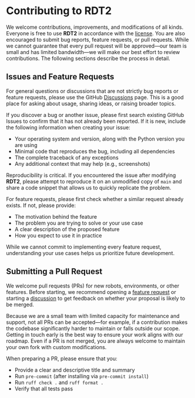 # Contributing to RDT2

We welcome contributions, improvements, and modifications of all kinds. Everyone is free to use **RDT2** in accordance with the [license](LICENSE). You are also encouraged to submit bug reports, feature requests, or pull requests. While we cannot guarantee that every pull request will be approved—our team is small and has limited bandwidth—we will make our best effort to review contributions. The following sections describe the process in detail.

## Issues and Feature Requests

For general questions or discussions that are not strictly bug reports or feature requests, please use the GitHub [Discussions](https://github.com/thu-ml/RDT2/discussions) page. This is a good place for asking about usage, sharing ideas, or raising broader topics.

If you discover a bug or another issue, please first search existing GitHub Issues to confirm that it has not already been reported. If it is new, include the following information when creating your issue:

* Your operating system and version, along with the Python version you are using
* Minimal code that reproduces the bug, including all dependencies
* The complete traceback of any exceptions
* Any additional context that may help (e.g., screenshots)

Reproducibility is critical. If you encountered the issue after modifying **RDT2**, please attempt to reproduce it on an unmodified copy of `main` and share a code snippet that allows us to quickly replicate the problem.

For feature requests, please first check whether a similar request already exists. If not, please provide:

* The motivation behind the feature
* The problem you are trying to solve or your use case
* A clear description of the proposed feature
* How you expect to use it in practice

While we cannot commit to implementing every feature request, understanding your use cases helps us prioritize future development.

## Submitting a Pull Request

We welcome pull requests (PRs) for new robots, environments, or other features. Before starting, we recommend opening a [feature request](https://github.com/thu-ml/RDT2/issues) or starting a [discussion](https://github.com/thu-ml/RDT2/discussions) to get feedback on whether your proposal is likely to be merged.

Because we are a small team with limited capacity for maintenance and support, not all PRs can be accepted—for example, if a contribution makes the codebase significantly harder to maintain or falls outside our scope. Getting in touch early is the best way to ensure your work aligns with our roadmap. Even if a PR is not merged, you are always welcome to maintain your own fork with custom modifications.

When preparing a PR, please ensure that you:

* Provide a clear and descriptive title and summary
* Run `pre-commit` (after installing via `pre-commit install`)
* Run `ruff check .` and `ruff format .`
* Verify that all tests pass


